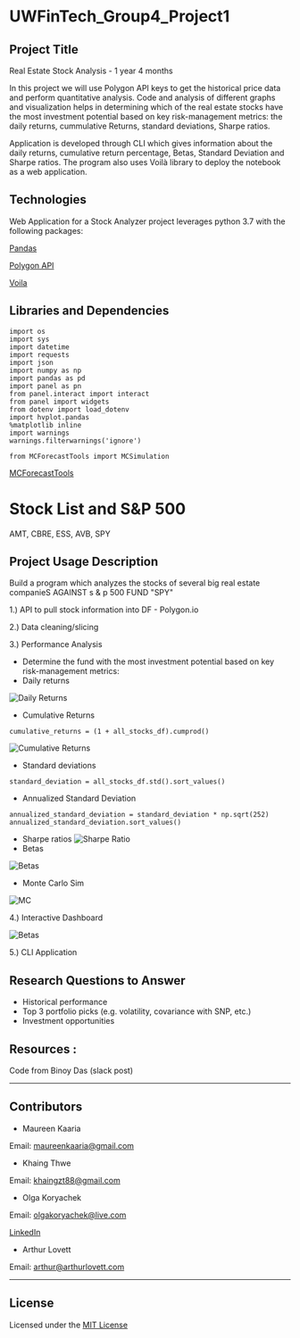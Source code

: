 # UWFinTech_Group4_Project1

## Project Title
Real Estate Stock Analysis - 1 year 4 months

In this project we will use Polygon API keys to get the historical price data and perform quantitative analysis. Code and analysis of different graphs and visualization helps in determining which of the real estate stocks have the most investment potential based on key risk-management metrics: the daily returns, cummulative Returns, standard deviations, Sharpe ratios.

Application is developed through CLI which gives information about the daily returns, cumulative return percentage, Betas, Standard Deviation and Sharpe ratios.
The program also uses Voilà library to deploy the notebook as a web application. 


## Technologies

Web Application for a Stock Analyzer project leverages python 3.7 with the following packages:

  [Pandas](https://github.com/pandas-dev/pandas "Pandas") 
  
  [Polygon API](https://polygon.io/docs/stocks/)

   [Voila](https://github.com/voila-dashboards/voila)


## Libraries and Dependencies

```
import os
import sys
import datetime
import requests
import json
import numpy as np
import pandas as pd
import panel as pn
from panel.interact import interact
from panel import widgets
from dotenv import load_dotenv
import hvplot.pandas
%matplotlib inline
import warnings
warnings.filterwarnings('ignore')

from MCForecastTools import MCSimulation
```

[MCForecastTools](https://cdn.inst-fs-pdx-prod.inscloudgate.net/e0e08ad7-c5b3-43c1-8e7c-e7efc5f1f39c/MCForecastTools.py?token=eyJhbGciOiJIUzUxMiIsInR5cCI6IkpXVCIsImtpZCI6ImNkbiJ9.eyJyZXNvdXJjZSI6Ii9lMGUwOGFkNy1jNWIzLTQzYzEtOGU3Yy1lN2VmYzVmMWYzOWMvTUNGb3JlY2FzdFRvb2xzLnB5IiwidGVuYW50IjoiY2FudmFzIiwidXNlcl9pZCI6IjE1MDQyMDAwMDAwMDAxNjY3OSIsImlhdCI6MTY0NzgwNTcwMiwiZXhwIjoxNjQ3ODkyMTAyfQ.AFw4Zrh-g9L-bjcvOiNwTlG8AXpxX7mml1s1WvuToE2tPxnQ1OWTfyfYG0LnT8vXcSD469j1DdN2BRCQ5ACDUA&content_type=text%2Fx-python)


# Stock List and S&P 500
 AMT, CBRE, ESS, AVB, SPY

## Project Usage Description
Build a program which analyzes the stocks of several big real estate companieS AGAINST s & p 500 FUND "SPY"

1.) API to pull stock information into DF - Polygon.io

2.) Data cleaning/slicing

3.) Performance Analysis

* Determine the fund with the most investment potential based on key risk-management metrics:
* Daily returns 

![Daily Returns](Images/DailyReturns.png)


* Cumulative Returns
```
cumulative_returns = (1 + all_stocks_df).cumprod()
```


![Cumulative Returns](Images/Cumprod.png)


* Standard deviations
```
standard_deviation = all_stocks_df.std().sort_values()
```
* Annualized Standard Deviation
```
annualized_standard_deviation = standard_deviation * np.sqrt(252)
annualized_standard_deviation.sort_values()
```

* Sharpe ratios
![Sharpe Ratio](Images/Sharpe.png)
* Betas

![Betas](Images/Betas.png)


* Monte Carlo Sim

![MC](Images/MC.png)

4.) Interactive Dashboard

![Betas](Images/Dashboard.png)

5.) CLI Application



## Research Questions to Answer
* Historical performance
* Top 3 portfolio picks (e.g. volatility, covariance with SNP, etc.)
* Investment opportunities



## Resources :
Code from Binoy Das (slack post)

---

## Contributors

* Maureen Kaaria

Email: maureenkaaria@gmail.com
* Khaing Thwe

Email: khaingzt88@gmail.com
* Olga Koryachek

Email: olgakoryachek@live.com

[LinkedIn](https://www.linkedin.com/in/olga-koryachek-a74b1877/?msgOverlay=true "LinkedIn")
* Arthur Lovett

Email: arthur@arthurlovett.com


---

## License

Licensed under the [MIT License](https://choosealicense.com/licenses/mit/)

